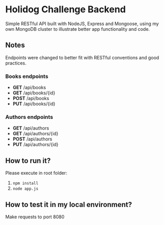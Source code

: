 # Holidog Challenge Backend

Simple RESTful API built with NodeJS, Express and Mongoose, using my own MongoDB cluster to illustrate better app functionality and code.

## Notes

Endpoints were changed to better fit with RESTful conventions and good practices.

### Books endpoints

* **GET** /api/books
* **GET** /api/books/{id}
* **POST** /api/books
* **PUT** /api/books/{id}

### Authors endpoints

* **GET** /api/authors
* **GET** /api/authors/{id}
* **POST** /api/authors
* **PUT** /api/authors/{id}

## How to run it?

Please execute in root folder:

1. `npm install`
1. `node app.js`

## How to test it in my local environment?

Make requests to port 8080







